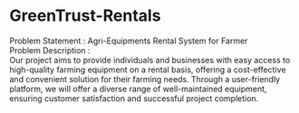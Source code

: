 # GreenTrust-Rentals
Problem Statement : Agri-Equipments Rental System for Farmer <br />
Problem Description : <br />
Our project aims to provide individuals and businesses with easy access to high-quality farming equipment on a rental basis, offering a cost-effective and convenient solution for their farming needs. Through a user-friendly platform, we will offer a diverse range of well-maintained equipment, ensuring customer satisfaction and successful project completion.

